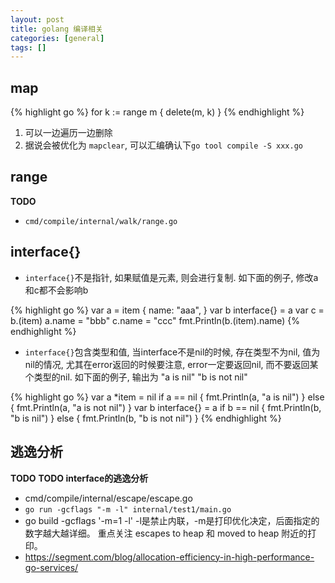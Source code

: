 ```yaml
---
layout: post
title: golang 编译相关
categories: [general]
tags: []
---
```


## map

{% highlight go %}
for k := range m {
    delete(m, k)
}
{% endhighlight %}

1. 可以一边遍历一边删除
1. 据说会被优化为 `mapclear`, 可以汇编确认下`go tool compile -S xxx.go`

## range

**TODO**
* `cmd/compile/internal/walk/range.go`

## interface{}

* `interface{}`不是指针, 如果赋值是元素, 则会进行复制.
如下面的例子, 修改a和c都不会影响b

{% highlight go %}
var a = item {
    name: "aaa",
}
var b interface{} = a
var c = b.(item)
a.name = "bbb"
c.name = "ccc"
fmt.Println(b.(item).name)
{% endhighlight %}

* `interface{}`包含类型和值, 当interface不是nil的时候, 存在类型不为nil, 值为nil的情况,
尤其在error返回的时候要注意, error一定要返回nil, 而不要返回某个类型的nil.
如下面的例子, 输出为 "a is nil" "b is not nil"

{% highlight go %}
var a *item = nil
if a == nil {
    fmt.Println(a, "a is nil")
} else {
    fmt.Println(a, "a is not nil")
}
var b interface{} = a
if b == nil {
    fmt.Println(b, "b is nil")
} else {
    fmt.Println(b, "b is not nil")
}
{% endhighlight %}

## 逃逸分析

**TODO**
**TODO interface的逃逸分析**

* cmd/compile/internal/escape/escape.go
* `go run -gcflags "-m -l" internal/test1/main.go`
* go build -gcflags '-m=1 -l' -l是禁止内联，-m是打印优化决定，后面指定的数字越大越详细。 重点关注 escapes to heap 和 moved to heap 附近的打印。
* https://segment.com/blog/allocation-efficiency-in-high-performance-go-services/
